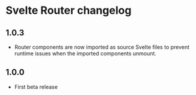 # Svelte Router changelog

## 1.0.3

* Router components are now imported as source Svelte files to prevent runtime issues when the imported components unmount.

## 1.0.0

* First beta release
